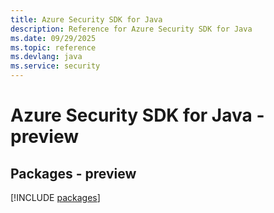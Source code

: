 ```yaml
---
title: Azure Security SDK for Java
description: Reference for Azure Security SDK for Java
ms.date: 09/29/2025
ms.topic: reference
ms.devlang: java
ms.service: security
---
```

# Azure Security SDK for Java - preview
## Packages - preview
[!INCLUDE [packages](security-index.md)]